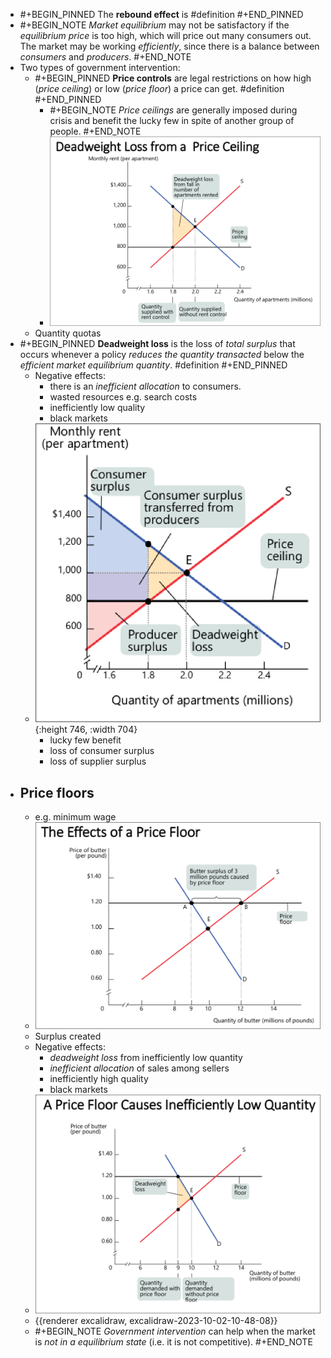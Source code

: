 - #+BEGIN_PINNED
  The **rebound effect** is #definition 
  #+END_PINNED
- #+BEGIN_NOTE
  *Market equilibrium* may not be satisfactory if the *equilibrium price* is too high, which will price out many consumers out. The market may be working *efficiently*, since there is a balance between *consumers* and *producers*.
  #+END_NOTE
- Two types of government intervention:
	- #+BEGIN_PINNED
	  **Price controls** are legal restrictions on how high (*price ceiling*) or low (*price floor*) a price can get. #definition 
	  #+END_PINNED
		- #+BEGIN_NOTE
		  *Price ceilings* are generally imposed during crisis and benefit the lucky few in spite of another group of people.
		  #+END_NOTE
		- ![image.png](../assets/image_1697015266161_0.png)
	- Quantity quotas
- #+BEGIN_PINNED
  **Deadweight loss** is the loss of *total surplus* that occurs whenever a policy *reduces the quantity transacted* below the *efficient market equilibrium quantity*. #definition 
  #+END_PINNED
	- Negative effects:
		- there is an *inefficient allocation* to consumers.
		- wasted resources e.g. search costs
		- inefficiently low quality
		- black markets
	- ![image.png](../assets/image_1697015332985_0.png){:height 746, :width 704}
		- lucky few benefit
		- loss of consumer surplus
		- loss of supplier surplus
- ## Price floors
	- e.g. minimum wage
	- ![image.png](../assets/image_1697015413492_0.png)
	- Surplus created
	- Negative effects:
		- *deadweight loss* from inefficiently low quantity
		- *inefficient allocation* of sales among sellers
		- inefficiently high quality
		- black markets
	- ![image.png](../assets/image_1697015431589_0.png)
	- {{renderer excalidraw, excalidraw-2023-10-02-10-48-08}}
	- #+BEGIN_NOTE
	  *Government intervention* can help when the market is *not in a equilibrium state* (i.e. it is not competitive).
	  #+END_NOTE